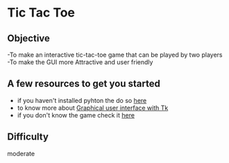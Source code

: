 # Tic Tac Toe


## Objective
  -To make an interactive tic-tac-toe game that can be played by two players
  -To make the GUI more Attractive and user friendly


## A few resources to get you started

- if you haven't installed pyhton the do so [here](https://www.python.org/downloads)
- to know more about [Graphical user interface with Tk](https://docs.python.org/3/library/tk.html)
- if you don't know the game check it [here](https://playtictactoe.org)



## Difficulty
moderate 
